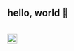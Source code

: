 ## hello, world 👋

<br/>

<a href = "https://www.linkedin.com/in/abhimanyu-karki-957a791b0/">
<img align="left" alt="Abhimanyu Karki" width="22px" src="https://cdn.jsdelivr.net/npm/simple-icons@v3/icons/linkedin.svg" />
</a>


